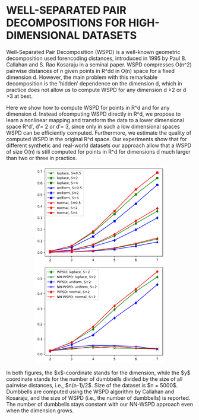# WELL-SEPARATED PAIR  DECOMPOSITIONS FOR HIGH-DIMENSIONAL DATASETS
Well-Separated Pair Decomposition (WSPD) is a well-known geometric decomposition used forencoding distances,  introduced in 1995 by Paul B. Callahan and S. Rao Kosaraju in a seminal paper.  WSPD compresses O(n^2) pairwise distances of $n$ given points in R^dd in O(n) space for a fixed dimension d. However, the main problem with this remarkable decomposition is the ’hidden’ dependence on the dimension d, which in practice does not allow us to compute WSPD for any dimension d >2 or d >3 at best. 

Here we show how to compute WSPD for points in R^d and for any dimension d. Instead ofcomputing WSPD directly in R^d, we propose to learn a nonlinear mapping and transform the data to a lower dimensional space R^d′, d′= 2 or d′= 3, since only in such a low dimensional spaces WSPD can be efficiently computed. Furthermore, we estimate the quality of computed WSPD in the original R^d space. Our experiments show that for different synthetic and real-world datasets our approach allow that a WSPD of size O(n) is still computed for points in R^d for dimensions d much larger than two or three in practice.


<p align="center">
  <img src="https://github.com/dmatijev/high_dim_wspd/blob/main/wspd_dumbells.png?raw=true" width="350" >
  <img src="https://github.com/dmatijev/high_dim_wspd/blob/main/wspd_vs_nnwspd.png?raw=true" width="350" >
</p>
In both figures, the $x$-coordinate stands for the dimension, while the $y$ coordinate stands for the number of dumbbells divided by the size of all pairwise distances, i.e., $n(n-1)/2$.
 Size of the dataset is $n = 5000$. Dumbbells 
  are computed using the WSPD algorithm by Callahan and Kosaraju, and the 
  size of WSPD (i.e., the number of dumbbells) is reported. 
The number of dumbbells stays constant with our NN-WSPD approach even when the dimension grows. 
